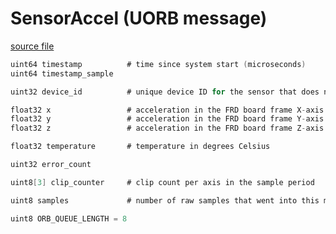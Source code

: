 # SensorAccel (UORB message)



[source file](https://github.com/PX4/PX4-Autopilot/blob/main/msg/SensorAccel.msg)

```c
uint64 timestamp          # time since system start (microseconds)
uint64 timestamp_sample

uint32 device_id          # unique device ID for the sensor that does not change between power cycles

float32 x                 # acceleration in the FRD board frame X-axis in m/s^2
float32 y                 # acceleration in the FRD board frame Y-axis in m/s^2
float32 z                 # acceleration in the FRD board frame Z-axis in m/s^2

float32 temperature       # temperature in degrees Celsius

uint32 error_count

uint8[3] clip_counter     # clip count per axis in the sample period

uint8 samples             # number of raw samples that went into this message

uint8 ORB_QUEUE_LENGTH = 8

```
